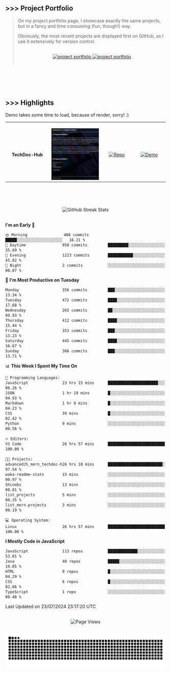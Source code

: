 ## >>> Project Portfolio

> On my project portfolio page, I showcase exactly the same projects, but in a fancy and time consuming (fun, though!) way.
>
> Obviously, the most recent projects are displayed first on GitHub, as I use it extensively for version control.
>
> <br>
>
> <div align="center">
>  <a href="https://shcoobz.github.io/">
>    <img src="https://img.shields.io/badge/portfolio_&hairsp;_page-Link-28a745?style=for-the-badge&logo=github" alt="project portfolio"/>
>  </a>
>
> <a href="https://github.com/Shcoobz/list_projects">
>     <img src="https://img.shields.io/badge/github_projects-List-28a745?style=for-the-badge&logo=github" alt="project portfolio"/>
>   </a>
> </div>
>
> <br>

<br>

##

<br>

## >>> Highlights

Demo takes some time to load, because of render, sorry! :)

<table>
  <tr>
    <td align="center">
      <img width="170" height="1" alt="">
      <strong>TechDoc-Hub</strong>
    </td>
    <td align="center">
      <img width="350" height="1" alt="">
      <img src="img/advancedJS_mern_techdoc-hub.png" alt="Blabber Bot Image" width="200" >
    </td>
    <td align="center">
      <img width="170" height="1" alt="">
      <a href="https://github.com/Shcoobz/advancedJS_mern_techdoc-hub/">
        <img src="https://img.shields.io/badge/Repo-007bff?logo=github&logoColor=white" style="width:110px; height:auto;" alt="Repo">
      </a>
    </td>
    <td align="center">
      <img width="170" height="1" alt="">
      <a href="https://advancedjs-mern-techdoc-hub.onrender.com/">
        <img src="https://img.shields.io/badge/Demo-28a745?logo=google-chrome&logoColor=white" style="width:120px; height:auto;" alt="Demo">
      </a>
    </td>
  </tr>
</table>

<br>

##

<br>

<!-- GitHub Streak Stats -->
<div align="center">
  <img src="https://github-readme-streak-stats.herokuapp.com/?user=Shcoobz&theme=whatsapp-dark2&border=28A745&currStreakNum=28A745&sideNums=28A745" alt="GitHub Streak Stats"/>
  <!-- shadow-green  -->
</div>

<br>

<!--START_SECTION:waka-->

**I'm an Early 🐤**

```text
🌞 Morning                486 commits         █████░░░░░░░░░░░░░░░░░░░░   18.21 %
🌆 Daytime                958 commits         █████████░░░░░░░░░░░░░░░░   35.89 %
🌃 Evening                1223 commits        ███████████░░░░░░░░░░░░░░   45.82 %
🌙 Night                  2 commits           ░░░░░░░░░░░░░░░░░░░░░░░░░   00.07 %
```

📅 **I'm Most Productive on Tuesday**

```text
Monday                   356 commits         ███░░░░░░░░░░░░░░░░░░░░░░   13.34 %
Tuesday                  472 commits         ████░░░░░░░░░░░░░░░░░░░░░   17.68 %
Wednesday                265 commits         ██░░░░░░░░░░░░░░░░░░░░░░░   09.93 %
Thursday                 412 commits         ████░░░░░░░░░░░░░░░░░░░░░   15.44 %
Friday                   353 commits         ███░░░░░░░░░░░░░░░░░░░░░░   13.23 %
Saturday                 445 commits         ████░░░░░░░░░░░░░░░░░░░░░   16.67 %
Sunday                   366 commits         ███░░░░░░░░░░░░░░░░░░░░░░   13.71 %
```

📊 **This Week I Spent My Time On**

```text
💬 Programming Languages:
JavaScript               23 hrs 15 mins      ██████████████████████░░░   86.26 %
JSON                     1 hr 19 mins        █░░░░░░░░░░░░░░░░░░░░░░░░   04.93 %
Markdown                 1 hr 8 mins         █░░░░░░░░░░░░░░░░░░░░░░░░   04.23 %
CSS                      39 mins             █░░░░░░░░░░░░░░░░░░░░░░░░   02.42 %
Python                   9 mins              ░░░░░░░░░░░░░░░░░░░░░░░░░   00.56 %

🔥 Editors:
VS Code                  26 hrs 57 mins      █████████████████████████   100.00 %

🐱‍💻 Projects:
advancedJS_mern_techdoc-h26 hrs 18 mins      ████████████████████████░   97.54 %
waka-readme-stats        15 mins             ░░░░░░░░░░░░░░░░░░░░░░░░░   00.97 %
Shcoobz                  13 mins             ░░░░░░░░░░░░░░░░░░░░░░░░░   00.81 %
list_projects            5 mins              ░░░░░░░░░░░░░░░░░░░░░░░░░   00.35 %
list_mern-projects       3 mins              ░░░░░░░░░░░░░░░░░░░░░░░░░   00.19 %

💻 Operating System:
Linux                    26 hrs 57 mins      █████████████████████████   100.00 %
```

**I Mostly Code in JavaScript**

```text
JavaScript               113 repos           █████████████░░░░░░░░░░░░   53.81 %
Java                     40 repos            █████░░░░░░░░░░░░░░░░░░░░   19.05 %
HTML                     9 repos             █░░░░░░░░░░░░░░░░░░░░░░░░   04.29 %
CSS                      6 repos             █░░░░░░░░░░░░░░░░░░░░░░░░   02.86 %
TypeScript               1 repo              ░░░░░░░░░░░░░░░░░░░░░░░░░   00.48 %
```

Last Updated on 23/07/2024 23:17:20 UTC

<!--END_SECTION:waka-->

<br>

<!-- Visitor counter -->
<div align="center">
   <img src="https://komarev.com/ghpvc/?username=Shcoobz&style=for-the-badge&color=28A745&label=Page+Views" alt="Page Views"/>
</div>

##

<!-- Snake eating commits -->
<div align="center">
<img alt="GitHub Snake" src="https://raw.githubusercontent.com/Shcoobz/Shcoobz/output/github-contribution-grid-snake-dark.svg" />
</div>
